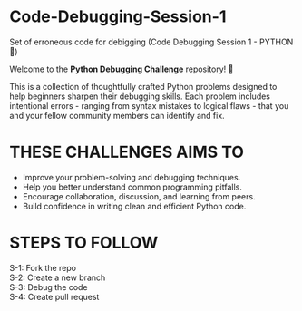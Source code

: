 # Code-Debugging-Session-1
Set of erroneous code for debigging (Code Debugging Session 1 - PYTHON 🐍)

Welcome to the **Python Debugging Challenge** repository! 🎉

This is a collection of thoughtfully crafted Python problems designed to help beginners sharpen their debugging skills. Each problem includes intentional errors - ranging from syntax mistakes to logical flaws - that you and your fellow community members can identify and fix.

# THESE CHALLENGES AIMS TO
- Improve your problem-solving and debugging techniques.
- Help you better understand common programming pitfalls.
- Encourage collaboration, discussion, and learning from peers.
- Build confidence in writing clean and efficient Python code.

# STEPS TO FOLLOW
S-1: Fork the repo  
S-2: Create a new branch  
S-3: Debug the code  
S-4: Create pull request
